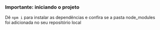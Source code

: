 ### Importante: iniciando o projeto
Dê `npm i` para instalar as dependências e confira se a pasta node_modules foi adicionada no seu repositório local
